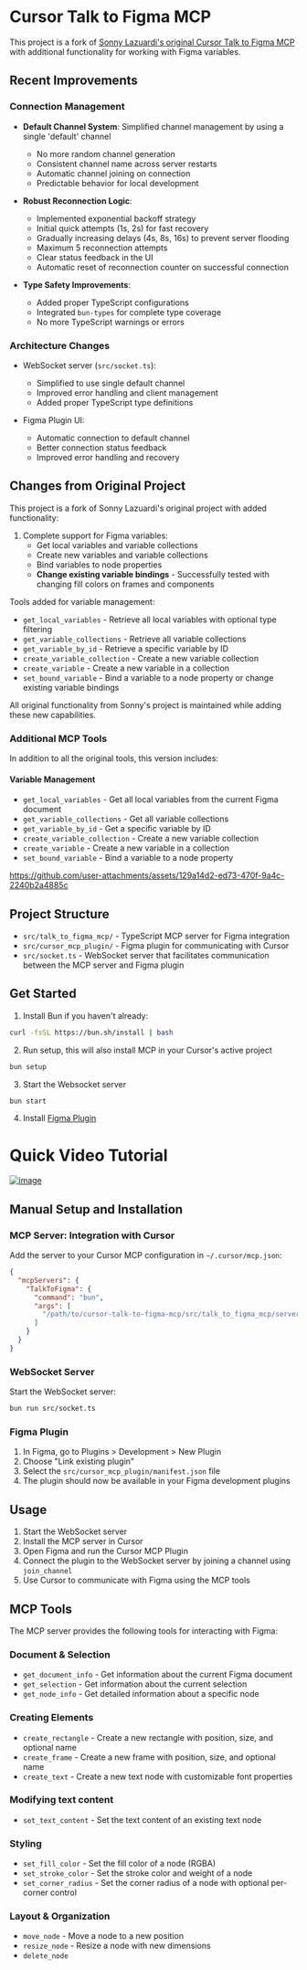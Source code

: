 # Cursor Talk to Figma MCP

This project is a fork of [Sonny Lazuardi's original Cursor Talk to Figma MCP](https://github.com/sonnylazuardi/cursor-talk-to-figma-mcp) with additional functionality for working with Figma variables.

## Recent Improvements

### Connection Management
- **Default Channel System**: Simplified channel management by using a single 'default' channel
  - No more random channel generation
  - Consistent channel name across server restarts
  - Automatic channel joining on connection
  - Predictable behavior for local development

- **Robust Reconnection Logic**: 
  - Implemented exponential backoff strategy
  - Initial quick attempts (1s, 2s) for fast recovery
  - Gradually increasing delays (4s, 8s, 16s) to prevent server flooding
  - Maximum 5 reconnection attempts
  - Clear status feedback in the UI
  - Automatic reset of reconnection counter on successful connection

- **Type Safety Improvements**:
  - Added proper TypeScript configurations
  - Integrated `bun-types` for complete type coverage
  - No more TypeScript warnings or errors

### Architecture Changes
- WebSocket server (`src/socket.ts`):
  - Simplified to use single default channel
  - Improved error handling and client management
  - Added proper TypeScript type definitions

- Figma Plugin UI:
  - Automatic connection to default channel
  - Better connection status feedback
  - Improved error handling and recovery

## Changes from Original Project

This project is a fork of Sonny Lazuardi's original project with added functionality:

1. Complete support for Figma variables:
   - Get local variables and variable collections
   - Create new variables and variable collections
   - Bind variables to node properties
   - **Change existing variable bindings** - Successfully tested with changing fill colors on frames and components
   
Tools added for variable management:
- `get_local_variables` - Retrieve all local variables with optional type filtering
- `get_variable_collections` - Retrieve all variable collections
- `get_variable_by_id` - Retrieve a specific variable by ID
- `create_variable_collection` - Create a new variable collection
- `create_variable` - Create a new variable in a collection
- `set_bound_variable` - Bind a variable to a node property or change existing variable bindings

All original functionality from Sonny's project is maintained while adding these new capabilities.

### Additional MCP Tools

In addition to all the original tools, this version includes:

#### Variable Management
- `get_local_variables` - Get all local variables from the current Figma document
- `get_variable_collections` - Get all variable collections
- `get_variable_by_id` - Get a specific variable by ID
- `create_variable_collection` - Create a new variable collection
- `create_variable` - Create a new variable in a collection
- `set_bound_variable` - Bind a variable to a node property

https://github.com/user-attachments/assets/129a14d2-ed73-470f-9a4c-2240b2a4885c

## Project Structure

- `src/talk_to_figma_mcp/` - TypeScript MCP server for Figma integration
- `src/cursor_mcp_plugin/` - Figma plugin for communicating with Cursor
- `src/socket.ts` - WebSocket server that facilitates communication between the MCP server and Figma plugin

## Get Started

1. Install Bun if you haven't already:

```bash
curl -fsSL https://bun.sh/install | bash
```

2. Run setup, this will also install MCP in your Cursor's active project

```bash
bun setup
```

3. Start the Websocket server

```bash
bun start
```

4. Install [Figma Plugin](#figma-plugin)

# Quick Video Tutorial

[![image](images/tutorial.jpg)](https://www.linkedin.com/posts/sonnylazuardi_just-wanted-to-share-my-latest-experiment-activity-7307821553654657024-yrh8)

## Manual Setup and Installation

### MCP Server: Integration with Cursor

Add the server to your Cursor MCP configuration in `~/.cursor/mcp.json`:

```json
{
  "mcpServers": {
    "TalkToFigma": {
      "command": "bun",
      "args": [
        "/path/to/cursor-talk-to-figma-mcp/src/talk_to_figma_mcp/server.ts"
      ]
    }
  }
}
```

### WebSocket Server

Start the WebSocket server:

```bash
bun run src/socket.ts
```

### Figma Plugin

1. In Figma, go to Plugins > Development > New Plugin
2. Choose "Link existing plugin"
3. Select the `src/cursor_mcp_plugin/manifest.json` file
4. The plugin should now be available in your Figma development plugins

## Usage

1. Start the WebSocket server
2. Install the MCP server in Cursor
3. Open Figma and run the Cursor MCP Plugin
4. Connect the plugin to the WebSocket server by joining a channel using `join_channel`
5. Use Cursor to communicate with Figma using the MCP tools

## MCP Tools

The MCP server provides the following tools for interacting with Figma:

### Document & Selection

- `get_document_info` - Get information about the current Figma document
- `get_selection` - Get information about the current selection
- `get_node_info` - Get detailed information about a specific node

### Creating Elements

- `create_rectangle` - Create a new rectangle with position, size, and optional name
- `create_frame` - Create a new frame with position, size, and optional name
- `create_text` - Create a new text node with customizable font properties

### Modifying text content

- `set_text_content` - Set the text content of an existing text node

### Styling

- `set_fill_color` - Set the fill color of a node (RGBA)
- `set_stroke_color` - Set the stroke color and weight of a node
- `set_corner_radius` - Set the corner radius of a node with optional per-corner control

### Layout & Organization

- `move_node` - Move a node to a new position
- `resize_node` - Resize a node with new dimensions
- `delete_node`